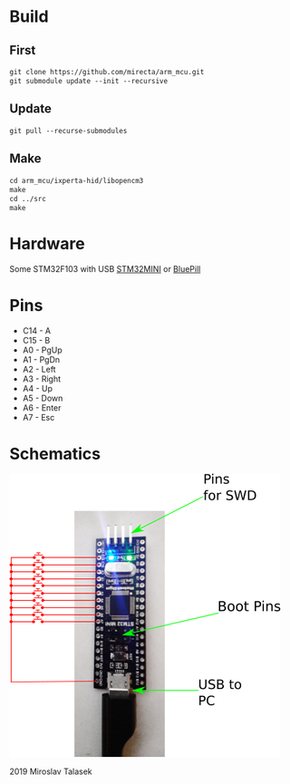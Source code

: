 
# Build
## First
```
git clone https://github.com/mirecta/arm_mcu.git
git submodule update --init --recursive
```

## Update
```
git pull --recurse-submodules
```

## Make
```
cd arm_mcu/ixperta-hid/libopencm3
make
cd ../src
make
```

# Hardware
Some STM32F103 with USB [STM32MINI](https://lnb-konvertory.heureka.sk/inverto-black-pro-twin-monoblok-23mm-lnb-4_3/#) or [BluePill](https://wiki.stm32duino.com/index.php?title=Blue_Pill)  

# Pins
* C14 - A
* C15 - B
* A0  - PgUp
* A1  - PgDn
* A2  - Left
* A3  - Right
* A4  - Up
* A5  - Down
* A6  - Enter
* A7  - Esc 


# Schematics
![SCH](https://raw.githubusercontent.com/mirecta/arm_mcu/master/ixpera-hid/doc/image.png)

2019 Miroslav Talasek
